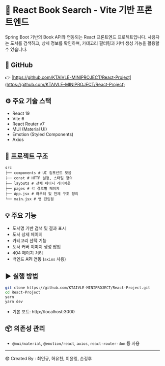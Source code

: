 # 📘 React Book Search - Vite 기반 프론트엔드

Spring Boot 기반의 Book API와 연동되는 React 프론트엔드 프로젝트입니다. 사용자는 도서를 검색하고, 상세 정보를 확인하며, 카테고리 필터링과 커버 생성 기능을 활용할 수 있습니다.

## 🔗 GitHub  
👉 [https://github.com/KTAIVLE-MINIPROJECT/React-Project](https://github.com/KTAIVLE-MINIPROJECT/React-Project)

## ⚙️ 주요 기술 스택
- React 19
- Vite 6
- React Router v7
- MUI (Material UI)
- Emotion (Styled Components)
- Axios

## 🧩 프로젝트 구조

```
src
├── components # UI 컴포넌트 모음
├── const # HTTP 설정, 스타일 정의
├── layouts # 전체 페이지 레이아웃
├── pages # 각 경로별 페이지
├── App.jsx # 라우터 및 전체 구조 정의
└── main.jsx # 앱 진입점
```

## 💡 주요 기능
- 도서명 기반 검색 및 결과 표시
- 도서 상세 페이지
- 카테고리 선택 기능
- 도서 커버 이미지 생성 팝업
- 404 페이지 처리
- 백엔드 API 연동 (`axios` 사용)

## ▶ 실행 방법

```bash
git clone https://github.com/KTAIVLE-MINIPROJECT/React-Project.git
cd React-Project
yarn
yarn dev
```
- 기본 포트: http://localhost:3000

## 📦 의존성 관리

- `@mui/material`, `@emotion/react`, `axios`, `react-router-dom` 등 사용

---

😎 Created By : 최인규, 허유찬, 이윤영, 손정후

